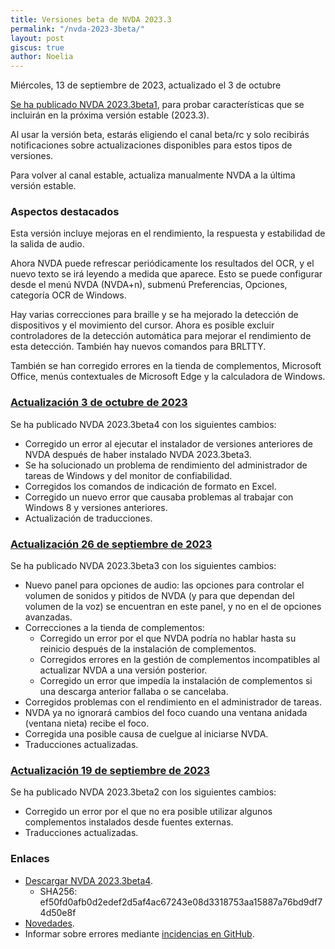 ```yaml
---
title: Versiones beta de NVDA 2023.3
permalink: "/nvda-2023-3beta/"
layout: post
giscus: true
author: Noelia
---
```


<footer>Miércoles, 13 de septiembre de 2023, actualizado el 3 de octubre</footer>

[Se ha publicado NVDA 2023.3beta1](https://www.nvaccess.org/post/nvda-2023-3beta1), para probar características que se incluirán en la próxima versión estable (2023.3).

Al usar la versión beta, estarás eligiendo el canal beta/rc y solo recibirás notificaciones sobre actualizaciones disponibles para estos tipos de versiones.

Para volver al canal estable, actualiza manualmente NVDA a la última versión estable.

### Aspectos destacados

Esta versión incluye mejoras en el rendimiento, la respuesta y estabilidad de la salida de audio.

Ahora NVDA puede refrescar periódicamente los resultados del OCR, y el nuevo texto se irá leyendo a medida que aparece. Esto se puede configurar desde el menú NVDA (NVDA+n), submenú Preferencias, Opciones, categoría OCR de Windows.

Hay varias correcciones para braille y se ha mejorado la detección de dispositivos y el movimiento del cursor. Ahora es posible excluir controladores de la detección automática para mejorar el rendimiento de esta detección. También hay nuevos comandos para BRLTTY.

También se han corregido errores en la tienda de complementos, Microsoft Office, menús contextuales de Microsoft Edge y la calculadora de Windows.

### [Actualización 3 de octubre de 2023](https://www.nvaccess.org/post/nvda-2023-3beta4)

Se ha publicado NVDA 2023.3beta4 con los siguientes cambios:

- Corregido un error al ejecutar el instalador de versiones anteriores de NVDA después de haber instalado NVDA 2023.3beta3.
- Se ha solucionado un problema de rendimiento del administrador de tareas de Windows y del monitor de confiabilidad.
- Corregidos los comandos de indicación de formato en Excel.
- Corregido un nuevo error que causaba problemas al trabajar con Windows 8 y versiones anteriores.
- Actualización de traducciones.

### [Actualización 26 de septiembre de 2023](https://www.nvaccess.org/post/nvda-2023-3beta3)

Se ha publicado NVDA 2023.3beta3 con los siguientes cambios:

- Nuevo panel para opciones de audio: las opciones para controlar el volumen de sonidos y pitidos de NVDA (y para que dependan del volumen de la voz) se encuentran en este panel, y no en el de opciones avanzadas.
- Correcciones a la tienda de complementos:
	- Corregido un error por el que NVDA podría no hablar hasta su reinicio después de la instalación de complementos.
	- Corregidos errores en la gestión de complementos incompatibles al actualizar NVDA a una versión posterior.
	- Corregido un error que impedía la instalación de complementos si una descarga anterior fallaba o se cancelaba.
- Corregidos problemas con el rendimiento en el administrador de tareas.
- NVDA ya no ignorará cambios del foco cuando una ventana anidada (ventana nieta) recibe el foco.
- Corregida una posible causa de cuelgue al iniciarse NVDA. 
- Traducciones actualizadas.

### [Actualización 19 de septiembre de 2023](https://www.nvaccess.org/post/nvda-2023-3beta2)

Se ha publicado NVDA 2023.3beta2 con los siguientes cambios:

- Corregido un error por el que no era posible utilizar algunos complementos instalados desde fuentes externas.
- Traducciones actualizadas.

### Enlaces

- [Descargar NVDA 2023.3beta4](https://www.nvaccess.org/files/nvda/releases/2023.3beta4/nvda_2023.3beta4.exe).
	- SHA256: ef50fd0afb0d2edef2d5af4ac67243e08d3318753aa15887a76bd9df74d50e8f
- [Novedades](https://www.nvaccess.org/files/nvda/releases/2023.3beta4/documentation/es/changes.html).
- Informar sobre errores mediante [incidencias en GitHub](https://github.com/nvaccess/nvda/issues).
